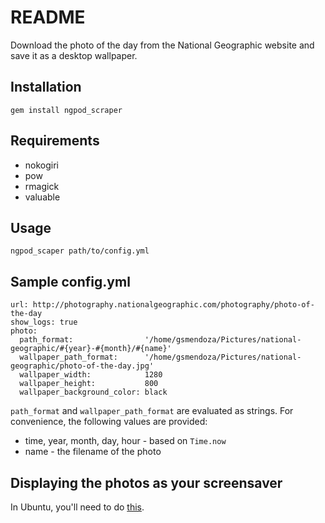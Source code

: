 README
========================================================================

Download the photo of the day from the National Geographic website
and save it as a desktop wallpaper.

Installation
------------------------------------------------------------------------

    gem install ngpod_scraper

Requirements
------------------------------------------------------------------------

* nokogiri
* pow
* rmagick
* valuable

Usage
------------------------------------------------------------------------

    ngpod_scaper path/to/config.yml

Sample config.yml
------------------------------------------------------------------------

    url: http://photography.nationalgeographic.com/photography/photo-of-the-day
    show_logs: true
    photo:
      path_format:                '/home/gsmendoza/Pictures/national-geographic/#{year}-#{month}/#{name}'
      wallpaper_path_format:      '/home/gsmendoza/Pictures/national-geographic/photo-of-the-day.jpg'
      wallpaper_width:            1280
      wallpaper_height:           800
      wallpaper_background_color: black

`path_format` and `wallpaper_path_format` are evaluated as strings.
For convenience, the following values are provided:

* time, year, month, day, hour - based on `Time.now`
* name - the filename of the photo

Displaying the photos as your screensaver
------------------------------------------------------------------------

In Ubuntu, you'll need to do [this](http://cro.alienpants.com/index.php/2008/01/04/customising-the-pictures-folder-screensaver-in-ubuntu-gutsy/).
